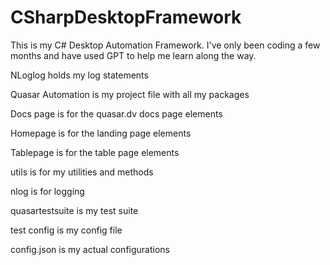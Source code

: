 # CSharpDesktopFramework
This is my C# Desktop Automation Framework. I've only been coding a few months and have used GPT to help me learn along the way.

NLoglog holds my log statements

Quasar Automation is my project file with all my packages

Docs page is for the quasar.dv docs page elements

Homepage is for the landing page elements

Tablepage is for the table page elements

utils is for my utilities and methods

nlog is for logging

quasartestsuite is my test suite

test config is my config file

config.json is my actual configurations
